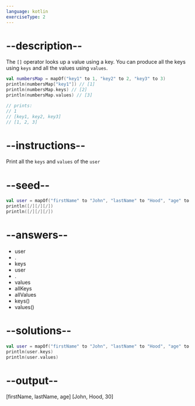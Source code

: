 ```yaml
---
language: kotlin
exerciseType: 2
---
```


# --description--

The `[]` operator looks up a value using a key. You can produce all the keys using `keys` and all the values using `values`.

```kotlin
val numbersMap = mapOf("key1" to 1, "key2" to 2, "key3" to 3)
println(numbersMap["key1"]) // [1]
println(numbersMap.keys) // [2]
println(numbersMap.values) // [3]

// prints:
// 1
// [key1, key2, key3]
// [1, 2, 3]
```

# --instructions--

Print all the `keys` and `values` of the `user`

# --seed--

```kotlin
val user = mapOf("firstName" to "John", "lastName" to "Hood", "age" to 30)
println([/][/][/])
println([/][/][/])
```

# --answers--

- user
- .
- keys
- user
- .
- values
- allKeys
- allValues
- keys()
- values()

# --solutions--

```kotlin
val user = mapOf("firstName" to "John", "lastName" to "Hood", "age" to 30)
println(user.keys)
println(user.values)
```

# --output--

[firstName, lastName, age]
[John, Hood, 30]
